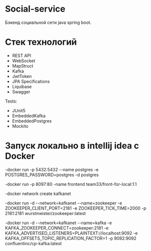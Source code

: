# Social-service

Бэкенд социальной сети java spring boot.

# Стек технологий 

- REST API
- WebSocket
- MapStruct
- Kafka
- JwtToken
- JPA Specifications
- Liquibase
- Swagger

Tests:
- JUnit5
- EmbeddedKafka
- EmbeddedPostgres
- Mockito

# Запуск локально в intellij idea с Docker

-docker run -p 5432:5432 --name postgres -e POSTGRES_PASSWORD=postgres -d postgres

-docker run -p 8097:80 -name frontend team33/front-for-local:1.1

-docker network create kafkanet

-docker run -d --network=kafkanet --name=zookeeper -e ZOOKEEPER_CLIENT_PORT=2181 -e ZOOKEEPER_TICK_TIME=2000 -p 2181:2181 wurstmeister/zookeeper:latest

-docker run -d --network=kafkanet --name=kafka -e KAFKA_ZOOKEEPER_CONNECT=zookeeper:2181 -e KAFKA_ADVERTISED_LISTENERS=PLAINTEXT://localhost:9092 -e KAFKA_OFFSETS_TOPIC_REPLICATION_FACTOR=1 -p 9092:9092 confluentinc/cp-kafka:latest  
